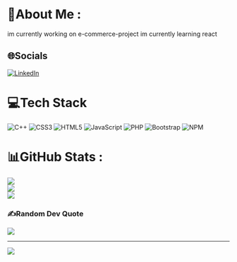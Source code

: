 # 💫About Me :
im currently working on e-commerce-project
im currently learning react


## 🌐Socials
[![LinkedIn](https://img.shields.io/badge/LinkedIn-%230077B5.svg?logo=linkedin&logoColor=white)](https://linkedin.com/in/HusamALSaket) 

# 💻Tech Stack
![C++](https://img.shields.io/badge/c++-%2300599C.svg?style=for-the-badge&logo=c%2B%2B&logoColor=white) ![CSS3](https://img.shields.io/badge/css3-%231572B6.svg?style=for-the-badge&logo=css3&logoColor=white) ![HTML5](https://img.shields.io/badge/html5-%23E34F26.svg?style=for-the-badge&logo=html5&logoColor=white) ![JavaScript](https://img.shields.io/badge/javascript-%23323330.svg?style=for-the-badge&logo=javascript&logoColor=%23F7DF1E) ![PHP](https://img.shields.io/badge/php-%23777BB4.svg?style=for-the-badge&logo=php&logoColor=white) ![Bootstrap](https://img.shields.io/badge/bootstrap-%23563D7C.svg?style=for-the-badge&logo=bootstrap&logoColor=white) ![NPM](https://img.shields.io/badge/NPM-%23000000.svg?style=for-the-badge&logo=npm&logoColor=white)
# 📊GitHub Stats :
![](https://github-readme-stats.vercel.app/api?username=HusamAlSaket&theme=maroongold&hide_border=false&include_all_commits=false&count_private=false)<br/>
![](https://github-readme-streak-stats.herokuapp.com/?user=HusamAlSaket&theme=maroongold&hide_border=false)<br/>
![](https://github-readme-stats.vercel.app/api/top-langs/?username=HusamAlSaket&theme=maroongold&hide_border=false&include_all_commits=false&count_private=false&layout=compact)

### ✍️Random Dev Quote
![](https://quotes-github-readme.vercel.app/api?type=horizontal&theme=radical)

---
[![](https://visitcount.itsvg.in/api?id=HusamAlSaket&icon=0&color=0)](https://visitcount.itsvg.in)
